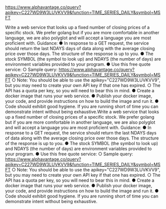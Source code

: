 https://www.alphavantage.co/query?apikey=C227WD9W3LUVKVV9&function=TIME_SERIES_DAILY&symbol=MSFT

Write a web service that looks up a fixed number of closing prices of a specific stock.
We prefer golang but if you are more comfortable in another language, we are also polyglot and will accept a language you are most proficient with.
Guidance:
● In response to a GET request, the service should return the last NDAYS days of data along with the
average closing price over those days. The structure of the response is up to you.
● The stock SYMBOL (the symbol to look up) and NDAYS (the number of days) are environment
variables provided to your program.
● Use this free quote service:
    ○ Sample query:
    https://www.alphavantage.co/query?apikey=C227WD9W3LUVKVV9&function=TIME_SERIES_DAILY&symbol=MSFT
    ○ Note: You should be able to use the apikey="C227WD9W3LUVKVV9", but you may need to create your own API key if that one has expired.
    ○ The API has a quota per key, so you will need to bear this in mind.
● Create a docker image that runs your web service.
● Publish your docker image, your code, and provide instructions on how to build the image and run it.
● Code should exhibit good hygiene. If you are running short of time you can demonstrate intent
without being exhaustive.Write a web service that looks up a fixed number of closing prices of a specific stock. We prefer golang but if you are more comfortable in another language, we are also polyglot and will accept a language you are most proficient with.
Guidance:
● In response to a GET request, the service should return the last NDAYS days of data along with the
average closing price over those days. The structure of the response is up to you.
● The stock SYMBOL (the symbol to look up) and NDAYS (the number of days) are environment
variables provided to your program.
● Use this free quote service:
    ○ Sample query:
    https://www.alphavantage.co/query?apikey=C227WD9W3LUVKVV9&function=TIME_SERIES_DAILY&symbol=MSFT
    ○ Note: You should be able to use the apikey="C227WD9W3LUVKVV9", but you may need to create your own API key if that one has expired.
    ○ The API has a quota per key, so you will need to bear this in mind.
● Create a docker image that runs your web service.
● Publish your docker image, your code, and provide instructions on how to build the image and run it.
● Code should exhibit good hygiene. If you are running short of time you can demonstrate intent
without being exhaustive.
